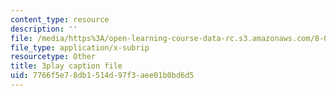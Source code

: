 ```yaml
---
content_type: resource
description: ''
file: /media/https%3A/open-learning-course-data-rc.s3.amazonaws.com/8-03sc-physics-iii-vibrations-and-waves-fall-2016/7766f5e78db1514d97f3aee01b0bd6d5_BX4QPdP7fT8.vtt
file_type: application/x-subrip
resourcetype: Other
title: 3play caption file
uid: 7766f5e7-8db1-514d-97f3-aee01b0bd6d5
---
```

